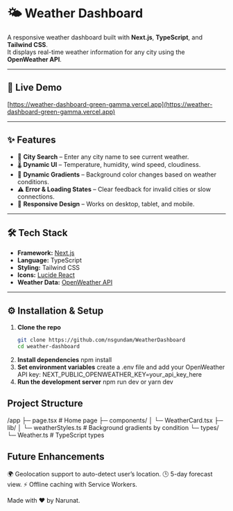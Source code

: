# 🌤️ Weather Dashboard

A responsive weather dashboard built with **Next.js**, **TypeScript**, and **Tailwind CSS**.  
It displays real-time weather information for any city using the **OpenWeather API**.

---

## 🚀 Live Demo
[https://weather-dashboard-green-gamma.vercel.app](https://weather-dashboard-green-gamma.vercel.app)

---

## ✨ Features
- 🔎 **City Search** – Enter any city name to see current weather.
- 🌡️ **Dynamic UI** – Temperature, humidity, wind speed, cloudiness.
- 🎨 **Dynamic Gradients** – Background color changes based on weather conditions.
- ⚠️ **Error & Loading States** – Clear feedback for invalid cities or slow connections.
- 📱 **Responsive Design** – Works on desktop, tablet, and mobile.

---

## 🛠️ Tech Stack
- **Framework:** [Next.js](https://nextjs.org/)
- **Language:** TypeScript
- **Styling:** Tailwind CSS
- **Icons:** [Lucide React](https://lucide.dev/)
- **Weather Data:** [OpenWeather API](https://openweathermap.org/api)

---

## ⚙️ Installation & Setup

1. **Clone the repo**
   ```bash
   git clone https://github.com/nsgundam/WeatherDashboard
   cd weather-dashboard
2. **Install dependencies**
    npm install
3. **Set environment variables**
    create a .env file and add your OpenWeather API key:
    NEXT_PUBLIC_OPENWEATHER_KEY=your_api_key_here
4. **Run the development server**
    npm run dev
    or
    yarn dev


## Project Structure
/app
  ├─ page.tsx           # Home page
  ├─ components/
  │    └─ WeatherCard.tsx
  ├─ lib/
  │    └─ weatherStyles.ts  # Background gradients by condition
  └─ types/
       └─ Weather.ts        # TypeScript types

## Future Enhancements
🌍 Geolocation support to auto-detect user’s location.
🕒 5-day forecast view.
⚡ Offline caching with Service Workers.

Made with ❤️ by Narunat.